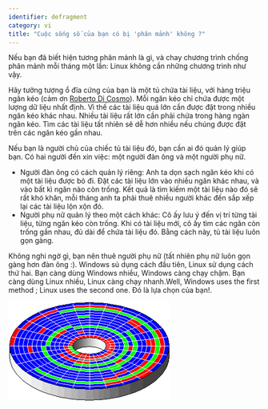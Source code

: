 ```yaml
---
identifier: defragment
category: vi
title: "Cuộc sống số của bạn có bị 'phân mảnh' không ?"
---
```


Nếu bạn đã biết hiện tương phân mảnh là gì, và chay chương trình chống phân mảnh 
mỗi tháng một lần: Linux không cần những chương trình như vậy.

Hãy tưởng tượng ổ đĩa cứng của bạn là một tủ chứa tài liệu, với hàng triệu ngăn kéo 
(cảm ơn <a href="http://www.pps.jussieu.fr/~dicosmo/">Roberto Di Cosmo</a>). Mỗi ngăn kéo 
chỉ chứa được một lượng dữ liệu nhất định. Vì thế các tài liệu quá lớn cần được đặt 
trong nhiều ngăn kéo khác nhau. Nhiều tài liệu rất lớn cần phải chứa trong hàng ngàn ngăn kéo. 
Tìm các tài liệu tất nhiên sẽ dễ hơn nhiều nếu chúng được đặt trên các ngăn kéo gần nhau.

Nếu bạn là người chủ của chiếc tủ tài liệu đó, bạn cần ai đó quản lý giúp bạn. Có 
hai người đến xin việc: một người đàn ông và một người phụ nữ.

<ul>

<li>Người đàn ông có cách quản lý riêng: Anh ta dọn sạch ngăn kéo khi có một tài liệu được bỏ đi. 
Đặt các tài liệu lớn vào nhiều ngăn khác nhau, và vào bất kì ngăn nào còn trống. Kết quả là tìm kiếm 
một tài liệu nào đó sẽ rất khó khăn, mỗi tháng anh ta phải thuê nhiều người khác đến sắp xếp lại 
các tài liệu lộn xộn đó.</li>

<li>Người phụ nữ quản lý theo một cách khác: Cô ấy lưu ý đến vị trí từng tài liệu, từng ngăn kéo 
còn trống. Khi có tài liệu mới, cô ấy tìm các ngăn còn trống gần nhau, đủ dài để chứa tài liệu đó. 
Bằng cách này, tủ tài liệu luôn gọn gàng.</li>

</ul>

Không nghi ngờ gì, bạn nên thuê người phụ nữ (tất nhiên phụ nữ luôn gọn gàng hơn đàn ông :). 
Windows sủ dụng cách đầu tiên, Linux sử dụng cách thứ hai. Bạn càng dùng Windows nhiều, Windows càng chạy chậm. 
Bạn càng dùng Linux nhiều, Linux càng chạy nhanh.Well, Windows uses the first 
method ; Linux uses the second one. Đó là lựa chọn của bạn!.

<img src="/img/defragment.png" />




